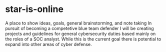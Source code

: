 # star-is-online
A place to show ideas, goals, general brainstorming, and note taking
In pursuit of becoming a competetive blue team defender I will be creating projects and guidelines for general cybersecurity duties based mainly on the roles of a SOC analyst. While this is the current goal there is potential to expand into other areas of cyber defense.
